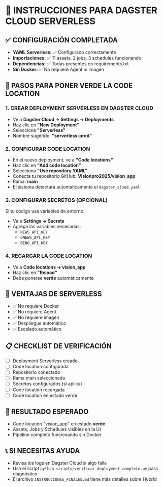 # 🚀 INSTRUCCIONES PARA DAGSTER CLOUD SERVERLESS

## ✅ CONFIGURACIÓN COMPLETADA
- **YAML Serverless:** ✅ Configurado correctamente
- **Importaciones:** ✅ 11 assets, 2 jobs, 3 schedules funcionando
- **Dependencias:** ✅ Todas presentes en requirements.txt
- **Sin Docker:** ✅ No requiere Agent ni imagen

## 🎯 PASOS PARA PONER VERDE LA CODE LOCATION

### 1. CREAR DEPLOYMENT SERVERLESS EN DAGSTER CLOUD
- Ve a **Dagster Cloud → Settings → Deployments**
- Haz clic en **"New Deployment"**
- Selecciona **"Serverless"**
- Nombre sugerido: **"serverless-prod"**

### 2. CONFIGURAR CODE LOCATION
- En el nuevo deployment, ve a **"Code locations"**
- Haz clic en **"Add code location"**
- Selecciona **"Use repository YAML"**
- Conecta tu repositorio GitHub: **Visionpro2025/vision_app**
- Rama: **main**
- El sistema detectará automáticamente el `dagster_cloud.yaml`

### 3. CONFIGURAR SECRETOS (OPCIONAL)
Si tu código usa variables de entorno:
- Ve a **Settings → Secrets**
- Agrega las variables necesarias:
  - `NEWS_API_KEY`
  - `GNEWS_API_KEY` 
  - `BING_API_KEY`

### 4. RECARGAR LA CODE LOCATION
- Ve a **Code locations → vision_app**
- Haz clic en **"Reload"**
- Debe ponerse **verde** automáticamente

## 🔧 VENTAJAS DE SERVERLESS
- ✅ No requiere Docker
- ✅ No requiere Agent
- ✅ No requiere imagen
- ✅ Despliegue automático
- ✅ Escalado automático

## 📋 CHECKLIST DE VERIFICACIÓN
- [ ] Deployment Serverless creado
- [ ] Code location configurada
- [ ] Repositorio conectado
- [ ] Rama main seleccionada
- [ ] Secretos configurados (si aplica)
- [ ] Code location recargada
- [ ] Code location en estado verde

## 🎉 RESULTADO ESPERADO
- Code location "vision_app" en estado **verde**
- Assets, Jobs y Schedules visibles en la UI
- Pipeline completo funcionando sin Docker

## 📞 SI NECESITAS AYUDA
- Revisa los logs en Dagster Cloud si algo falla
- Usa el script `python scripts/verificar_deployment_completo.py` para diagnóstico
- El archivo `INSTRUCCIONES_FINALES.md` tiene más detalles sobre Hybrid

